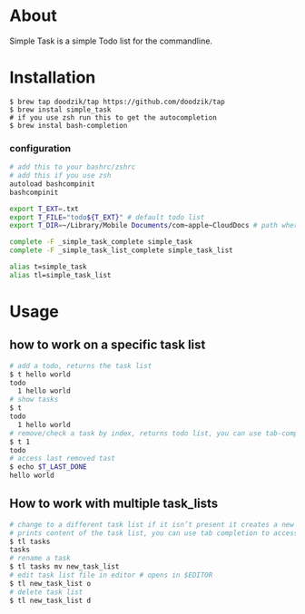 # About

Simple Task is a simple Todo list for the commandline.

# Installation

```
$ brew tap doodzik/tap https://github.com/doodzik/tap
$ brew instal simple_task
# if you use zsh run this to get the autocompletion
$ brew instal bash-completion
```


### configuration
```bash
# add this to your bashrc/zshrc
# add this if you use zsh
autoload bashcompinit
bashcompinit

export T_EXT=.txt
export T_FILE="todo${T_EXT}" # default todo list
export T_DIR=~/Library/Mobile Documents/com~apple~CloudDocs # path where the todos are saved to

complete -F _simple_task_complete simple_task
complete -F _simple_task_list_complete simple_task_list

alias t=simple_task
alias tl=simple_task_list
```

# Usage
## how to work on a specific task list

```bash
# add a todo, returns the task list
$ t hello world
todo
  1 hello world
# show tasks
$ t 
todo
  1 hello world
# remove/check a task by index, returns todo list, you can use tab-completion to get your tasks
$ t 1
todo
# access last removed tast
$ echo $T_LAST_DONE
hello world
```

## How to work with multiple task_lists

```bash
# change to a different task list if it isn’t present it creates a new one, 
# prints content of the task list, you can use tab completion to access your task lists
$ tl tasks
tasks
# rename a task
$ tl tasks mv new_task_list
# edit task list file in editor # opens in $EDITOR
$ tl new_task_list o
# delete task list
$ tl new_task_list d
```

